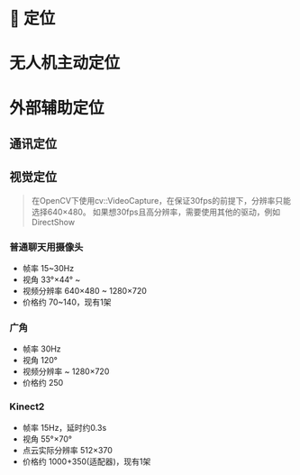 # :dart: 定位

# 无人机主动定位

# 外部辅助定位

## 通讯定位

## 视觉定位

> 在OpenCV下使用cv::VideoCapture，在保证30fps的前提下，分辨率只能选择640×480。 
> 如果想30fps且高分辨率，需要使用其他的驱动，例如DirectShow
 
### 普通聊天用摄像头

- 帧率 15~30Hz
- 视角 33°×44° ~ 
- 视频分辨率 640×480 ~ 1280×720
- 价格约 70~140，现有1架

### 广角

- 帧率 30Hz
- 视角 120°
- 视频分辨率 ~ 1280×720
- 价格约 250

### Kinect2

- 帧率 15Hz，延时约0.3s
- 视角 55°×70° 
- 点云实际分辨率 512×370
- 价格约 1000+350(适配器)，现有1架

